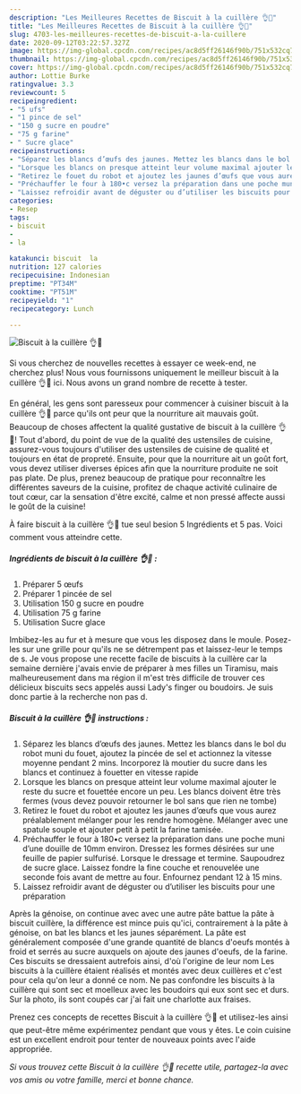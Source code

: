 ```yaml
---
description: "Les Meilleures Recettes de Biscuit à la cuillère 👌💓"
title: "Les Meilleures Recettes de Biscuit à la cuillère 👌💓"
slug: 4703-les-meilleures-recettes-de-biscuit-a-la-cuillere
date: 2020-09-12T03:22:57.327Z
image: https://img-global.cpcdn.com/recipes/ac8d5ff26146f90b/751x532cq70/biscuit-a-la-cuillere-👌💓-photo-principale-de-la-recette.jpg
thumbnail: https://img-global.cpcdn.com/recipes/ac8d5ff26146f90b/751x532cq70/biscuit-a-la-cuillere-👌💓-photo-principale-de-la-recette.jpg
cover: https://img-global.cpcdn.com/recipes/ac8d5ff26146f90b/751x532cq70/biscuit-a-la-cuillere-👌💓-photo-principale-de-la-recette.jpg
author: Lottie Burke
ratingvalue: 3.3
reviewcount: 5
recipeingredient:
- "5 ufs"
- "1 pince de sel"
- "150 g sucre en poudre"
- "75 g farine"
- " Sucre glace"
recipeinstructions:
- "Séparez les blancs d’œufs des jaunes. Mettez les blancs dans le bol du robot muni du fouet, ajoutez la pincée de sel et actionnez la vitesse moyenne pendant 2 mins. Incorporez là moutier du sucre dans les blancs et continuez à fouetter en vitesse rapide"
- "Lorsque les blancs on presque atteint leur volume maximal ajouter le reste du sucre et fouettée encore un peu. Les blancs doivent être très fermes (vous devez pouvoir retourner le bol sans que rien ne tombe)"
- "Retirez le fouet du robot et ajoutez les jaunes d’œufs que vous aurez préalablement mélanger pour les rendre homogène. Mélanger avec une spatule souple et ajouter petit à petit la farine tamisée."
- "Préchauffer le four à 180•c versez la préparation dans une poche muni d’une douille de 10mm environ. Dressez les formes désirées sur une feuille de papier sulfurisé. Lorsque le dressage et termine. Saupoudrez de sucre glace. Laissez fondre la fine couche et renouvelée une seconde fois avant de mettre au four. Enfournez pendant 12 à 15 mins."
- "Laissez refroidir avant de déguster ou d’utiliser les biscuits pour une préparation"
categories:
- Resep
tags:
- biscuit
- 
- la

katakunci: biscuit  la 
nutrition: 127 calories
recipecuisine: Indonesian
preptime: "PT34M"
cooktime: "PT51M"
recipeyield: "1"
recipecategory: Lunch

---
```



![Biscuit à la cuillère 👌💓](https://img-global.cpcdn.com/recipes/ac8d5ff26146f90b/751x532cq70/biscuit-a-la-cuillere-👌💓-photo-principale-de-la-recette.jpg)

Si vous cherchez de nouvelles recettes à essayer ce week-end, ne cherchez plus! Nous vous fournissons uniquement le meilleur biscuit à la cuillère 👌💓 ici. Nous avons un grand nombre de recette à tester.

En général, les gens sont paresseux pour commencer à cuisiner biscuit à la cuillère 👌💓 parce qu'ils ont peur que la nourriture ait mauvais goût. Beaucoup de choses affectent la qualité gustative de biscuit à la cuillère 👌💓! Tout d'abord, du point de vue de la qualité des ustensiles de cuisine, assurez-vous toujours d'utiliser des ustensiles de cuisine de qualité et toujours en état de propreté. Ensuite, pour que la nourriture ait un goût fort, vous devez utiliser diverses épices afin que la nourriture produite ne soit pas plate. De plus, prenez beaucoup de pratique pour reconnaître les différentes saveurs de la cuisine, profitez de chaque activité culinaire de tout cœur, car la sensation d'être excité, calme et non pressé affecte aussi le goût de la cuisine!

<!--inarticleads1-->

À faire biscuit à la cuillère 👌💓 tue seul besion 5 Ingrédients et 5 pas. Voici comment vous atteindre cette.

##### Ingrédients de biscuit à la cuillère 👌💓 :

1. Préparer 5 œufs
1. Préparer 1 pincée de sel
1. Utilisation 150 g sucre en poudre
1. Utilisation 75 g farine
1. Utilisation  Sucre glace


Imbibez-les au fur et à mesure que vous les disposez dans le moule. Posez-les sur une grille pour qu&#39;ils ne se détrempent pas et laissez-leur le temps de s. Je vous propose une recette facile de biscuits à la cuillère car la semaine dernière j&#39;avais envie de préparer à mes filles un Tiramisu, mais malheureusement dans ma région il m&#39;est très difficile de trouver ces délicieux biscuits secs appelés aussi Lady&#39;s finger ou boudoirs. Je suis donc partie à la recherche non pas d. 

<!--inarticleads2-->

##### Biscuit à la cuillère 👌💓 instructions :

1. Séparez les blancs d’œufs des jaunes. Mettez les blancs dans le bol du robot muni du fouet, ajoutez la pincée de sel et actionnez la vitesse moyenne pendant 2 mins. Incorporez là moutier du sucre dans les blancs et continuez à fouetter en vitesse rapide
1. Lorsque les blancs on presque atteint leur volume maximal ajouter le reste du sucre et fouettée encore un peu. Les blancs doivent être très fermes (vous devez pouvoir retourner le bol sans que rien ne tombe)
1. Retirez le fouet du robot et ajoutez les jaunes d’œufs que vous aurez préalablement mélanger pour les rendre homogène. Mélanger avec une spatule souple et ajouter petit à petit la farine tamisée.
1. Préchauffer le four à 180•c versez la préparation dans une poche muni d’une douille de 10mm environ. Dressez les formes désirées sur une feuille de papier sulfurisé. Lorsque le dressage et termine. Saupoudrez de sucre glace. Laissez fondre la fine couche et renouvelée une seconde fois avant de mettre au four. Enfournez pendant 12 à 15 mins.
1. Laissez refroidir avant de déguster ou d’utiliser les biscuits pour une préparation


Après la génoise, on continue avec avec une autre pâte battue la pâte à biscuit cuillère, la différence est mince puis qu&#39;ici, contrairement à la pâte à génoise, on bat les blancs et les jaunes séparément. La pâte est généralement composée d&#39;une grande quantité de blancs d&#39;oeufs montés à froid et serrés au sucre auxquels on ajoute des jaunes d&#39;oeufs, de la farine. Ces biscuits se dressaient autrefois ainsi, d&#39;où l&#39;origine de leur nom Les biscuits à la cuillère étaient réalisés et montés avec deux cuillères et c&#39;est pour cela qu&#39;on leur a donné ce nom. Ne pas confondre les biscuits à la cuillère qui sont sec et moelleux avec les boudoirs qui eux sont sec et durs. Sur la photo, ils sont coupés car j&#39;ai fait une charlotte aux fraises. 

<!--inarticleads1-->

<p>
Prenez ces concepts de recettes Biscuit à la cuillère 👌💓 et utilisez-les ainsi que peut-être même expérimentez pendant que vous y êtes. Le coin cuisine est un excellent endroit pour tenter de nouveaux points avec l'aide appropriée.
</p>

<p>
<i>Si vous trouvez cette Biscuit à la cuillère 👌💓 recette utile, partagez-la avec vos amis ou votre famille, merci et bonne chance.</i>
</p>

